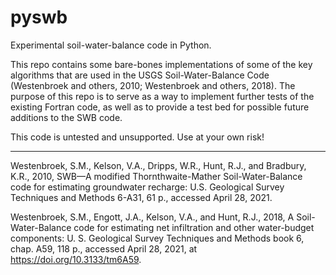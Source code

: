 # pyswb
Experimental soil-water-balance code in Python.

This repo contains some bare-bones implementations of some of the key algorithms that are used in the
USGS Soil-Water-Balance Code (Westenbroek and others, 2010; Westenbroek and others, 2018). The purpose
of this repo is to serve as a way to implement further tests of the existing Fortran code, as well 
as to provide a test bed for possible future additions to the SWB code.

This code is untested and unsupported. Use at your own risk!

----

Westenbroek, S.M., Kelson, V.A., Dripps, W.R., Hunt, R.J., and Bradbury, K.R., 2010, SWB—A modified Thornthwaite-Mather
  Soil-Water-Balance code for estimating groundwater recharge: U.S. Geological Survey Techniques 
  and Methods 6-A31, 61 p., accessed April 28, 2021.

Westenbroek, S.M., Engott, J.A., Kelson, V.A., and Hunt, R.J., 2018, A Soil-Water-Balance code
  for estimating net infiltration and other water-budget components: U. S. Geological Survey
  Techniques and Methods book 6, chap. A59, 118 p., accessed April 28, 2021, 
  at https://doi.org/10.3133/tm6A59.


